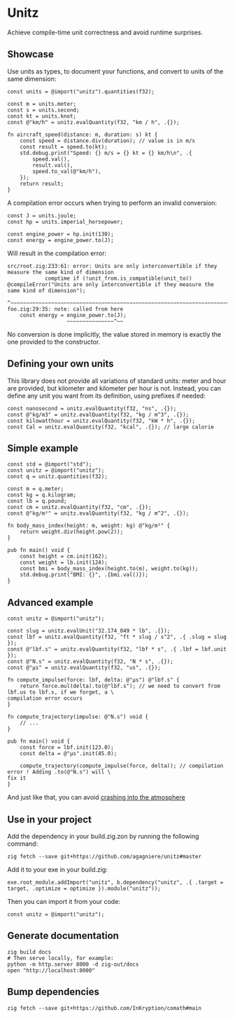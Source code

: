 # Unitz

Achieve compile-time unit correctness and avoid runtime surprises.

## Showcase

Use units as types, to document your functions, and convert to units of the same dimension:

```zig
const units = @import("unitz").quantities(f32);

const m = units.meter;
const s = units.second;
const kt = units.knot;
const @"km/h" = unitz.evalQuantity(f32, "km / h", .{});

fn aircraft_speed(distance: m, duration: s) kt {
	const speed = distance.div(duration); // value is in m/s
	const result = speed.to(kt);
	std.debug.print("Speed: {} m/s = {} kt = {} km/h\n", .{
		speed.val(),
		result.val(),
		speed.to_val(@"km/h"),
	});
	return result;
}
```

A compilation error occurs when trying to perform an invalid conversion:

```zig
const J = units.joule;
const hp = units.imperial_horsepower;

const engine_power = hp.init(130);
const energy = engine_power.to(J);
```
Will result in the compilation error:
```zig
src/root.zig:233:61: error: Units are only interconvertible if they measure the same kind of dimension
            comptime if (!unit_from.is_compatible(unit_to)) @compileError("Units are only interconvertible if they measure the same kind of dimension");
                                                            ^~~~~~~~~~~~~~~~~~~~~~~~~~~~~~~~~~~~~~~~~~~~~~~~~~~~~~~~~~~~~~~~~~~~~~~~~~~~~~~~~~~~~~~~~~~
foo.zig:29:35: note: called from here
    const energy = engine_power.to(J);
                   ~~~~~~~~~~~~~~~^~~
```

No conversion is done implicitly, the value stored in memory is exactly the one provided to the constructor.

## Defining your own units

This library does not provide all variations of standard units: meter and hour are provided, but kilometer and kilometer per hour is not. Instead, you can define any unit you want from its definition, using prefixes if needed:

```zig
const nanosecond = unitz.evalQuantity(f32, "ns", .{});
const @"kg/m3" = unitz.evalQuantity(f32, "kg / m^3", .{});
const kilowatthour = unitz.evalQuantity(f32, "kW * h", .{});
const Cal = unitz.evalQuantity(f32, "kcal", .{}); // large calorie
```

## Simple example

```zig
const std = @import("std");
const unitz = @import("unitz");
const q = unitz.quantities(f32);

const m = q.meter;
const kg = q.kilogram;
const lb = q.pound;
const cm = unitz.evalQuantity(f32, "cm", .{});
const @"kg/m²" = unitz.evalQuantity(f32, "kg / m^2", .{});

fn body_mass_index(height: m, weight: kg) @"kg/m²" {
	return weight.div(height.pow(2));
}

pub fn main() void {
	const height = cm.init(162);
	const weight = lb.init(124);
	const bmi = body_mass_index(height.to(m), weight.to(kg));
	std.debug.print("BMI: {}", .{bmi.val()});
}
```

## Advanced example

```zig
const unitz = @import("unitz");

const slug = unitz.evalUnit("32.174_049 * lb", .{});
const lbf = unitz.evalQuantity(f32, "ft * slug / s^2", .{ .slug = slug });
const @"lbf.s" = unitz.evalQuantity(f32, "lbf * s", .{ .lbf = lbf.unit });
const @"N.s" = unitz.evalQuantity(f32, "N * s", .{});
const @"μs" = unitz.evalQuantity(f32, "us", .{});

fn compute_impulse(force: lbf, delta: @"μs") @"lbf.s" {
    return force.mul(delta).to(@"lbf.s"); // we need to convert from lbf.us to lbf.s, if we forget, a \
compilation error occurs
}

fn compute_trajectory(impulse: @"N.s") void {
    // ...
}

pub fn main() void {
    const force = lbf.init(123.0);
    const delta = @"μs".init(45.0);

    compute_trajectory(compute_impulse(force, delta)); // compilation error ! Adding .to(@"N.s") will \
fix it
}
```

And just like that, you can avoid [crashing into the atmosphere](https://en.wikipedia.org/wiki/Mars_Climate_Orbiter#Cause_of_failure)

## Use in your project

Add the dependency in your build.zig.zon by running the following command:

```shell
zig fetch --save git+https://github.com/agagniere/unitz#master
```

Add it to your exe in your build.zig:
```zig
exe.root_module.addImport("unitz", b.dependency("unitz", .{ .target = target, .optimize = optimize }).module("unitz"));
```

Then you can import it from your code:
```zig
const unitz = @import("unitz");
```

## Generate documentation

```shell
zig build docs
# Then serve locally, for example:
python -m http.server 8000 -d zig-out/docs
open "http://localhost:8000"
```

## Bump dependencies

```shell
zig fetch --save git+https://github.com/InKryption/comath#main
```
